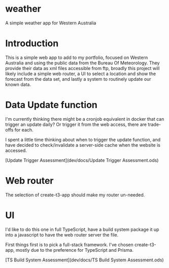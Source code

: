 # weather
A simple weather app for Western Australia

# Introduction

This is a simple web app to add to my portfolio, focused on Western Australia and using the public data from the Bureau Of Meteorology. They provide their data as xml files accessible from ftp, broadly this project will likely include a simple web router, a UI to select a location and show the forecast from the data set, and lastly a system to routinely update our known data.

# Data Update function 

I'm currently thinking there might be a cronjob equivalent in docker that can trigger an update daily? Or trigger it from the web access, there are trade-offs for each.

I spent a little time thinking about when to trigger the update function, and have decided to check/invalidate a server-side cache when the website is accessed.

[Update Trigger Assessment](dev/docs/Update Trigger Assessment.ods)

# Web router 

The selection of create-t3-app should make my router un-needed.

# UI 

I'd like to do this one in full TypeScript, have a build system package it up into a javascript to have the web router server the file.

First things first is to pick a full-stack framework. I've chosen create-t3-app, mostly due to the preference for TypeScript and Prisma.

[TS Build System Assessment](dev/docs/TS Build System Assessment.ods)
 
